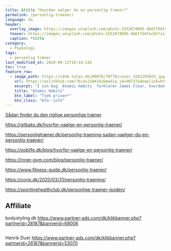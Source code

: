 ```yaml
---
title: &title "Hvordan vælger du en personlig træner?"
permalink: /personlig-traener/
language: da
header:
  overlay_image: https://images.unsplash.com/photo-1552674605-db6ffd4facb5?ixlib=rb-1.2.1&ixid=eyJhcHBfaWQiOjEyMDd9&auto=format&fit=crop&w=2100&q=80
  teaser: https://images.unsplash.com/photo-1552674605-db6ffd4facb5?ixlib=rb-1.2.1&ixid=eyJhcHBfaWQiOjEyMDd9&auto=format&fit=crop&w=400&q=80
  caption: *title
category:
  - Psykologi
tags:
  - personlig træner
last_modified_at: 2020-09-12T10:14:14Z
toc: true
feature_row:
  - image_path: https://cdn6.tales.dk/00078/70778/cover.1581295925.jpg
    url: https://aslinkhub.com/?bid=2184141&media_id=90737&deeplink=https://tales.dk/atomic-habits-the-life-changing-million-copy-bestseller_james-clear_9781847941831
    excerpt: "I sin bog _Atomic Habits_ forklarer James Clear, hvordan man med små 'atomvaner' såsom at stå fem minutter tidligere op end normalt og at tage to armbøjninger om dagen, hurtigt kan få trænet sig op til at leve et bedre, sundere eller mere effektivt liv."
    title: "Atomic Habits"
    btn_label: "Tjek prisen*"
    btn_class: "btn--info"
---
```




[Sådan finder du den rigtige personlige træner](https://maxer.dk/artikler/vaelg-personlig-traener)


https://gilbaks.dk/hvorfor-vaelge-en-personlig-traener/

https://personligtræner.dk/personlig-traening-sadan-vaelger-du-en-personlig-traener/

https://ooblife.dk/blog/hvorfor-vaelge-en-personlig-traener/

https://inner-gym.com/blog/personlig-traener/

https://www.fitness-guide.dk/personlig-traener/

https://corpi.dk/2020/03/31/personlig-traening/

https://sportinghealthclub.dk/personlige-traener-guiden/

## Affiliate

bodystyling.dk
https://www.partner-ads.com/dk/klikbanner.php?partnerid=28187&bannerid=68006

<a href="https://www.partner-ads.com/dk/klikbanner.php?partnerid=28187&bannerid=67985" target="_blank" rel="nofollow noopener"> <img src="https://www.partner-ads.com/dk/visbanner.php?partnerid=28187&bannerid=67985" border="0" alt=""></a>

Henrik Duer
https://www.partner-ads.com/dk/klikbanner.php?partnerid=28187&bannerid=53070

<a href="https://www.partner-ads.com/dk/klikbanner.php?partnerid=28187&bannerid=53062" target="_blank" rel="nofollow noopener"> <img src="https://www.partner-ads.com/dk/visbanner.php?partnerid=28187&bannerid=53062" border="0" alt=""></a>
